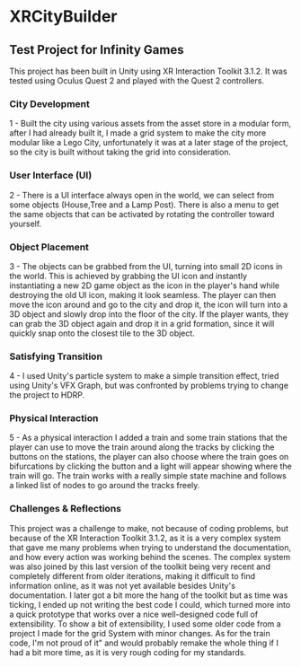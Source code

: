# XRCityBuilder
## Test Project for Infinity Games

This project has been built in Unity using XR Interaction Toolkit 3.1.2. It was tested using Oculus Quest 2 and played with the Quest 2 controllers.
### City Development
1 - Built the city using various assets from the asset store in a modular form, after I had already built it, I made a grid system to make the city more modular like a Lego City, unfortunately it was at a later stage of the project, so the city is built without taking the grid into consideration.
### User Interface (UI)
2 - There is a UI interface always open in the world, we can select from some objects (House,Tree and a Lamp Post). There is also a menu to get the same objects that can be activated by rotating the controller toward yourself.
### Object Placement
3 - The objects can be grabbed from the UI, turning into small 2D icons in the world. This is achieved by grabbing the UI icon and instantly instantiating a new 2D game object as the icon in the player's hand while destroying the old UI icon, making it look seamless. The player can then move the icon around and go to the city and drop it, the icon will turn into a 3D object and slowly drop into the floor of the city. If the player wants, they can grab the 3D object again and drop it in a grid formation, since it will quickly snap onto the closest tile to the 3D object.
### Satisfying Transition
4 - I used Unity's particle system to make a simple transition effect, tried using Unity's VFX Graph, but was confronted by problems trying to change the project to HDRP.
### Physical Interaction
5 - As a physical interaction I added a train and some train stations that the player can use to move the train around along the tracks by clicking the buttons on the stations, the player can also choose where the train goes on bifurcations by clicking the button and a light will appear showing where the train will go. The train works with a really simple state machine and follows a linked list of nodes to go around the tracks freely.

### Challenges & Reflections
This project was a challenge to make, not because of coding problems, but because of the XR Interaction Toolkit 3.1.2, as it is a very complex system that gave me many problems when trying to understand the documentation, and how every action was working behind the scenes. The complex system was also joined by this last version of the toolkit being very recent and completely different from older iterations, making it difficult to find information online, as it was not yet available besides Unity's documentation. I later got a bit more the hang of the toolkit but as time was ticking, I ended up not writing the best code I could, which turned more into a quick prototype that works over a nice well-designed code full of extensibility. To show a bit of extensibility, I used some older code from a project I made for the grid System with minor changes. As for the train code, I'm not proud of it" and would probably remake the whole thing if I had a bit more time, as it is very rough coding for my standards.
